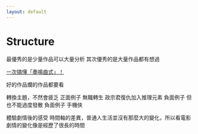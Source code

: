 ```yaml
---
layout: default
---
```


# Structure

最優秀的是少量作品可以大量分析
其次優秀的是大量作品都有想過


[一次搞懂「奏鳴曲式」！ ](https://youtu.be/_ACcAT7FDU8)

好的作品爛的作品都要看


轉換主題，不然會疲乏
正面例子 無職轉生 政宗君復仇加入推理元素
負面例子
但也不能過度發散
負面例子 手機俠

體驗劇情後的感受
時間軸的差異，普通人生活並沒有那麼大的變化，所以看電影劇情的變化像是經歷了很長的時間

